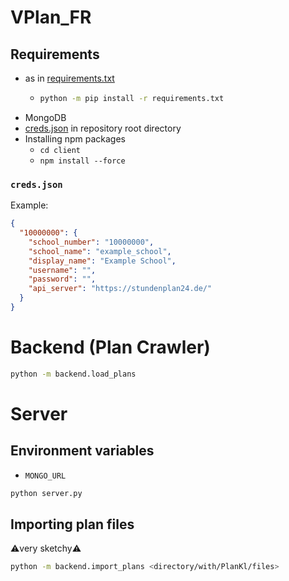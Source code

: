 # VPlan_FR

## Requirements
- as in [requirements.txt](requirements.txt)
  - ```bash
    python -m pip install -r requirements.txt
    ```
- MongoDB
- [creds.json](#credsjson) in repository root directory
- Installing npm packages
  - `cd client`
  - `npm install --force`

### `creds.json`
Example:
```json
{
  "10000000": {
    "school_number": "10000000",
    "school_name": "example_school",
    "display_name": "Example School",
    "username": "",
    "password": "",
    "api_server": "https://stundenplan24.de/"
  }
}
```

# Backend (Plan Crawler)
```bash
python -m backend.load_plans
```

# Server
## Environment variables
- `MONGO_URL`

```bash
python server.py
```

## Importing plan files
⚠️very sketchy⚠️
```bash
python -m backend.import_plans <directory/with/PlanKl/files>
```

